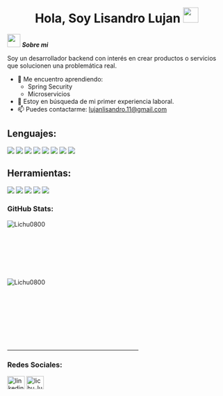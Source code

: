 <h1 align="center">Hola, Soy Lisandro Lujan <img src="https://media.giphy.com/media/hvRJCLFzcasrR4ia7z/giphy.gif" width="35"></h1>
<p align="center">
</p>


<img src="https://media.giphy.com/media/ObNTw8Uzwy6KQ/giphy.gif" width="30px">&nbsp;***Sobre mi***

Soy un desarrollador backend con interés en crear productos o servicios que solucionen una problemática real.
- 📝 Me encuentro aprendiendo:
  - Spring Security
  - Microservicios
- 💼 Estoy en búsqueda de mi primer experiencia laboral.
- 📫 Puedes contactarme: <a href="lujanlisandro.11@gmail.com">lujanlisandro.11@gmail.com</a>

## Lenguajes:

<span> 
  <img src="https://img.shields.io/badge/HTML5-E34F26?style=for-the-badge&logo=html5&logoColor=white">
  <img src="https://img.shields.io/badge/CSS3-1572B6?style=for-the-badge&logo=css3&logoColor=white">
  <img src="https://img.shields.io/badge/JavaScript-F7DF1E?style=for-the-badge&logo=javascript&logoColor=black">
  <img src="https://img.shields.io/badge/Java-ED8B00?style=for-the-badge&logo=java&logoColor=white">
  <img src="https://img.shields.io/badge/react-%2320232a.svg?style=for-the-badge&logo=react&logoColor=%2361DAFB">
  <img src="https://img.shields.io/badge/mysql-4479A1.svg?style=for-the-badge&logo=mysql&logoColor=white">
  <img src="https://img.shields.io/badge/tailwindcss-%2338B2AC.svg?style=for-the-badge&logo=tailwind-css&logoColor=white">
  <img src="https://img.shields.io/badge/Java-ED8B00?style=for-the-badge&logo=java&logoColor=white">
</span>

<h2> Herramientas:</h4>
<span>
  <img src="https://img.shields.io/badge/Git-F05032?style=for-the-badge&logo=git&logoColor=white">
  <img src="https://img.shields.io/badge/jira-%230A0FFF.svg?style=for-the-badge&logo=jira&logoColor=white">
  <img src="https://img.shields.io/badge/Notion-%23000000.svg?style=for-the-badge&logo=notion&logoColor=white">
  <img src="https://img.shields.io/badge/Trello-%23026AA7.svg?style=for-the-badge&logo=Trello&logoColor=white">
  <img src="https://img.shields.io/badge/Postman-FF6C37?style=for-the-badge&logo=postman&logoColor=white">
</span>





<h3>GitHub Stats: </h3>


<p><img align="left" src="https://github-readme-stats.vercel.app/api/top-langs/?username=Lichu0800&theme=jolly&show_icons=true&hide_border=false&layout=compact" alt="Lichu0800" /></p>

<br><br><br><br><br><br><br>

<p>&nbsp;<img align="left" src="https://github-readme-stats.vercel.app/api?username=Lichu0800&theme=jolly&show_icons=true&hide_border=false&count_private=true" alt="Lichu0800" /></p>

<br><br><br><br><br><br><br>


<hr width="60%" >
<h3 align="left">Redes Sociales:</h3>
<p align="left">
<a href="https://www.linkedin.com/in/lisandro-luján-34503724a" target="blank"><img align="center" src="https://raw.githubusercontent.com/rahuldkjain/github-profile-readme-generator/master/src/images/icons/Social/linked-in-alt.svg" alt="linkedin" height="30" width="40" /></a>
<a href="https://www.instagram.com/lichu_lujan" target="blank"><img align="center" src="https://raw.githubusercontent.com/rahuldkjain/github-profile-readme-generator/master/src/images/icons/Social/instagram.svg" alt="lichu_lujan" height="30" width="40" /></a>
</p>
<br>
